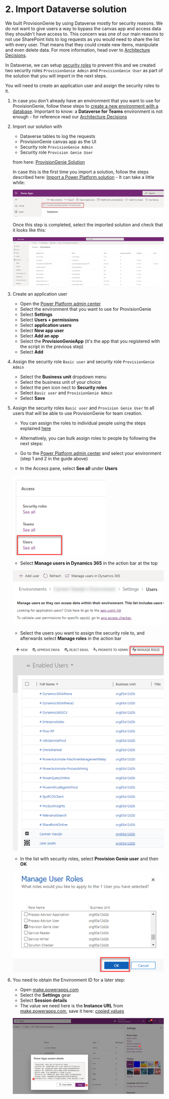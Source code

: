 # 2. Import Dataverse solution

We built ProvisionGenie by using Dataverse mostly for security reasons. We do not want to give users a way to bypass the canvas app and access data they shouldn't have access to. This concern was one of our main reasons to not use SharePoint lists to log requests as you would need to share the list with every user. That means that they could create new items, manipulate and even delete data. For more information, head over to [Architecture Decisions](../architecturedecisions.md#database).

In Dataverse, we can setup [security roles](https://docs.microsoft.com/power-platform/admin/database-security#assign-security-roles-to-users-in-an-environment-that-has-a-dataverse-database) to prevent this and we created two security roles `ProvisionGenie Admin` and `ProvisionGenie User` as part of the solution that you will import in the next steps.

You will need to create an application user and assign the security roles to it.

1. In case you don't already have an environment that you want to use for ProvisionGenie, follow these steps to [create a new environment with a database](https://docs.microsoft.com/power-platform/admin/create-environment#create-an-environment-with-a-database). Important to know: a **Dataverse for Teams** environment is not enough - for reference read our [Architecture Decisions](../architecturedecisions.md)

2. Import our solution with
    - Dataverse tables to log the requests
    - ProvisionGenie canvas app as the UI
    - Security role `ProvisionGenie Admin`
    - Security role `Provision Genie User`

    from here: [ProvisionGenie Solution](https://github.com/ProvisionGenie/ProvisionGenie/tree/main/Deployment/Solution)

    In case this is the first time you import a solution, follow the steps described here: [Import a Power Platform solution](https://docs.microsoft.com/powerapps/maker/data-platform/import-update-export-solutions) - It can take a little while:

    ![importing solution](../media/deploymentguide/2-importsolution/PowerAppsSolutionImporting.png)

    Once this step is completed, select the imported solution and check that it looks like this:

    ![Solution](../media/deploymentguide/2-importsolution/PowerAppsSolution.png)

3. Create an application user 

    - Open the [Power Platform admin center](https://admin.powerplatform.microsoft.com/)
    - Select  the environment that you want to use for ProvisionGenie
    - Select **Settings**
    - Select **Users + permissions**
    - Select **application users**
    - Select **New app user**
    - Select **Add an app**
    - Select the **ProvisionGenieApp** (it's the app that you registered with the script in the previous step)
    - Select **Add**


4. Assign the security role `Basic user` and security role `ProvisionGenie Admin` 

    - Select the **Business unit** dropdown menu
    - Select the business unit of your choice
    - Select the pen icon nect to **Security roles**
    - Select `Basic user` and `ProvisionGenie Admin` 
    - Select **Save**

5.  Assign the security roles `Basic user` and `Provision Genie User` to all users that will be able to use ProvisionGenie for team creation.

    - You can assign the roles to individual people using the steps explained [here](https://docs.microsoft.com/power-platform/admin/database-security#assign-security-roles-to-users-in-an-environment-that-has-a-dataverse-database)
    - Alternatively, you can bulk assign roles to people by following the next steps:

    - Go to the [Power Platform admin center](https://admin.powerplatform.microsoft.com) and select your environment (step 1 and 2 in the guide above)

    - In the Access pane, select **See all** under **Users**

    ![Users - see all](../media/deploymentguide/2-importsolution/EnvironmentSettingsUsersSeeAll.png)

    - Select **Manage users in Dynamics 365** in the action bar at the top

    ![Manage users in Dynamics 365](../media/deploymentguide/2-importsolution/EnvironmentUsersManageInD365.png)

    - Select the users you want to assign the security role to, and afterwards select **Manage roles** in the action bar

    ![Manage roles](../media/deploymentguide/2-importsolution/EnvironmentUsersManageRoles.png)

    - In the list with security roles, select **Provision Genie user** and then **OK**

    ![Select roles](../media/deploymentguide/2-importsolution/EnvironmentUsersSelectRoles.png)

6. You need to obtain the Environment ID for a later step:

    - Open [make.powerapps.com](https://make.powerapps.com)
    - Select the **Settings** gear
    - Select **Session details**
    - The value we need here is the **Instance URL** from [make.powerapps.com](https://make.powerapps.com), save it here: [copied values](copiedvalues.md)

    ![Power Apps session details](../media/deploymentguide/2-importsolution/PAStudioSessionDetails.png)